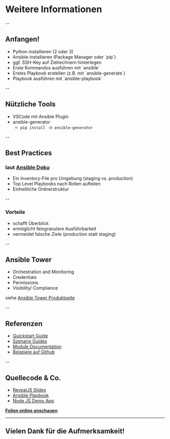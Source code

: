 # Weitere Informationen

--

## Anfangen!

<ul>
  <li>Python installieren (2 oder 3)</li> <!-- .element: class="fragment" -->
  <li>Ansible installieren (Package Manager oder `pip`)</li> <!-- .element: class="fragment" -->
  <li>ggf. SSH-Key auf Zielrechnern hinterlegen</li> <!-- .element: class="fragment" -->
  <li>Erste Kommandos ausführen mit `ansible`</li> <!-- .element: class="fragment" -->
  <li>Erstes Playbook erstellen (z.B. mit `ansible-generate`)</li> <!-- .element: class="fragment" -->
  <li>Playbook ausführen mit `ansible-playbook`</li> <!-- .element: class="fragment" -->
</ul>

--

## Nützliche Tools

* VSCode mit Ansible Plugin
* ansible-generator
    * `pip install -U ansible-generator`

--

## Best Practices

### laut [Ansible Doku](https://docs.ansible.com/ansible/latest/user_guide/playbooks_best_practices.html)

* Ein Inventory-File pro Umgebung (staging vs. production)
* Top Level Playbooks nach Rollen aufteilen
* Einheitliche Ordnerstruktur

--

### Vorteile

* schafft Überblick
* ermöglicht feingranulare Ausführbarkeit
* vermeidet falsche Ziele (production statt staging)

--

## Ansible Tower

* Orchestration  and Monitoring
* Credentials
* Permissions
* Visibility/ Compliance

siehe [Ansible Tower Produktseite](https://www.ansible.com/products/tower)

--

## Referenzen

* [Quickstart Guide](https://docs.ansible.com/ansible/latest/user_guide/quickstart.html)
* [Szenario Guides](https://docs.ansible.com/ansible/latest/scenario_guides/guides.html)
* [Module Documentation](https://docs.ansible.com/ansible/latest/modules/modules_by_category.html)
* [Beispiele auf Github](https://github.com/ansible/ansible-examples)

--

## Quellecode & Co.

* [RevealJS Slides](https://github.com/TobiasMende/MetaNook2018-Ansible-Slides)
* [Ansible Playbook](https://github.com/TobiasMende/MetaNook2018-Ansible-Playbook)
* [Node JS Demo App](https://github.com/TobiasMende/MetaNook2018-Ansible-App)

[**Folien online anschauen**](https://tobiasmende.github.io/MetaNook2018-Ansible-Slides/#/)

---
## Vielen Dank für die Aufmerksamkeit!